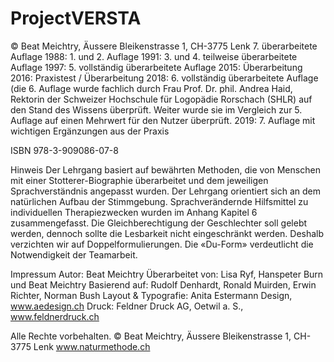 # ProjectVERSTA

© Beat Meichtry, Äussere Bleikenstrasse 1, CH-3775 Lenk
7. überarbeitete Auflage
1988: 1. und 2. Auflage
1991: 3. und 4. teilweise überarbeitete Auflage
1997: 5. vollständig überarbeitete Auflage
2015: Überarbeitung
2016: Praxistest / Überarbeitung
2018: 6. vollständig überarbeitete Auflage (die 6. Auflage wurde fachlich durch Frau Prof. Dr. phil.
Andrea Haid, Rektorin der Schweizer Hochschule für Logopädie Rorschach (SHLR) auf den Stand
des Wissens überprüft. Weiter wurde sie im Vergleich zur 5. Auflage auf einen Mehrwert für den
Nutzer überprüft.
2019: 7. Auflage mit wichtigen Ergänzungen aus der Praxis

ISBN 978-3-909086-07-8

Hinweis
Der Lehrgang basiert auf bewährten Methoden, die von Menschen mit einer Stotterer-Biographie
überarbeitet und dem jeweiligen Sprachverständnis angepasst wurden.
Der Lehrgang orientiert sich an dem natürlichen Aufbau der Stimmgebung. Sprachverändernde
Hilfsmittel zu individuellen Therapiezwecken wurden im Anhang Kapitel 6 zusammengefasst.
Die Gleichberechtigung der Geschlechter soll gelebt werden, dennoch sollte die Lesbarkeit nicht
eingeschränkt werden. Deshalb verzichten wir auf Doppelformulierungen. Die «Du-Form» verdeutlicht
die Notwendigkeit der Teamarbeit.

Impressum
Autor: Beat Meichtry
Überarbeitet von: Lisa Ryf, Hanspeter Burn und Beat Meichtry
Basierend auf: Rudolf Denhardt, Ronald Muirden, Erwin Richter, Norman Bush
Layout & Typografie: Anita Estermann Design, www.aedesign.ch
Druck: Feldner Druck AG, Oetwil a. S., www.feldnerdruck.ch

Alle Rechte vorbehalten.
© Beat Meichtry, Äussere Bleikenstrasse 1, CH-3775 Lenk
www.naturmethode.ch
